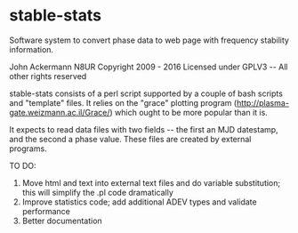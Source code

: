 # stable-stats
Software system to convert phase data to web page with frequency stability information.

John Ackermann   N8UR
Copyright 2009 - 2016
Licensed under GPLV3 -- All other rights reserved

stable-stats consists of a perl script supported by a couple of bash scripts and "template" files.  It relies on the "grace" plotting program (http://plasma-gate.weizmann.ac.il/Grace/) which ought to be more popular than it is.

It expects to read data files with two fields -- the first an MJD datestamp, and the second a phase value.  These files are created by external programs.

TO DO:

1.  Move html and text into external text files and do variable substitution; this will simplify the .pl code dramatically
2.  Improve statistics code; add additional ADEV types and validate performance
3.  Better documentation
